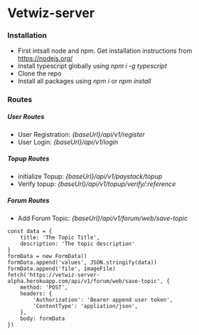 # Vetwiz-server

### Installation
* First intsall node and npm. Get installation instructions from https://nodejs.org/
* Install typescript globally using _npm i -g typescript_
* Clone the repo
* Install all packages using _npm i_ or _npm install_

### Routes
##### User Routes
* User Registration: _{baseUrl}/api/v1/register_
* User Login: _{baseUrl}/api/v1/login_

##### Topup Routes
* initialize Topup: _{baseUrl}/api/v1/paystack/topup_
* Verify topup: _{baseUrl}/api/v1/topup/verify/:reference_

##### Forum Routes
* Add Forum Topic: _{baseUrl}/api/v1/forum/web/save-topic_
```
const data = {
    title: 'The Topic Title',
    description: 'The topic description'
}
formData = new FormData()
formData.append('values', JSON.stringify(data))
formData.append('file', imageFile)
fetch('https://vetwiz-server-alpha.herokuapp.com/api/v1/forum/web/save-topic', {
    method: 'POST',
    headers: {
        'Authorization': 'Bearer append user token',
        'ContentType': 'appliation/json',
    },
    body: formData
})
```
